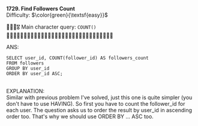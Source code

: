 **1729. Find Followers Count**
<br>
Difficulty: $\color{green}{\textsf{easy}}$

🦸🏻‍♂️🎖️ Main character query: ```COUNT()```
<br>
📱📱📱📱📱📱📱📱📱📱📱📱📱📱📱📱📱📱📱📱📱📱📱📱📱📱📱📱📱📱📱
<br>

ANS:
<br>
```
SELECT user_id, COUNT(follower_id) AS followers_count
FROM followers
GROUP BY user_id
ORDER BY user_id ASC;
```

<br>
EXPLANATION:
<br>
Similar with previous problem I've solved, just this one is quite simpler (you don't have to use HAVING). So first you have to count the follower_id for each user. The question asks us to order the result by user_id in ascending order too. That's why we should use ORDER BY ... ASC too.